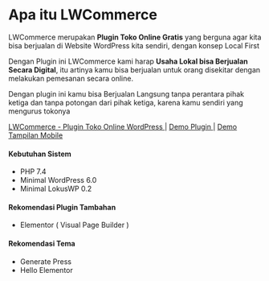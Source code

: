 
# Apa itu LWCommerce

LWCommerce merupakan **Plugin Toko Online Gratis** yang berguna agar kita bisa 
berjualan di Website WordPress kita sendiri, dengan konsep Local First

Dengan Plugin ini LWCommerce kami harap
**Usaha Lokal bisa Berjualan Secara Digital**, itu artinya kamu bisa berjualan untuk orang disekitar
dengan melakukan pemesanan secara online.

Dengan plugin ini kamu bisa  Berjualan Langsung tanpa perantara pihak ketiga
dan tanpa potongan dari pihak ketiga, karena kamu sendiri yang mengurus tokonya


[LWCommerce - Plugin Toko Online WordPress ]( http://lokuswp.id/lwcommerce-plugin-toko-online-gratis/ )
|
[Demo Plugin ]( https://demo.lokuswp.id/lwcommerce ) 
|
[Demo Tampilan Mobile ]( https://demo.lokuswp.id/lwcommerce-mobile )

#### Kebutuhan Sistem
- PHP 7.4
- Minimal WordPress 6.0
- Minimal LokusWP 0.2

#### Rekomendasi Plugin Tambahan
- Elementor ( Visual Page Builder )

#### Rekomendasi Tema
- Generate Press
- Hello Elementor
